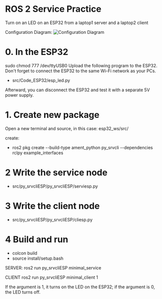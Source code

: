 # ROS 2 Service Practice

Turn on an LED on an ESP32 from a laptop1 server and a laptop2 client

Configuration Diagram:
![Configuration Diagram](https://github.com/hchelo/ROS2_basics/blob/main/img/ROS2%20Esp32%20led.png)
# 0. In the ESP32 
sudo chmod 777 /dev/ttyUSB0 
Upload the following program to the ESP32. Don't forget to connect the ESP32 to the same Wi-Fi network as your PCs.
- src/Code_ESP32/esp_led.py

Afterward, you can disconnect the ESP32 and test it with a separate 5V power supply.

# 1. Create new package
Open a new terminal and source, in this case: esp32_ws/src/

create:
- ros2 pkg create --build-type ament_python py_srvcli --dependencies rclpy example_interfaces

# 2 Write the service node

- src/py_srvcliESP/py_srvcliESP/serviesp.py

# 3 Write the client node

- src/py_srvcliESP/py_srvcliESP/cliesp.py

# 4 Build and run
- colcon build
- source install/setup.bash

SERVER:
	ros2 run py_srvcliESP minimal_service 

CLIENT
	ros2 run py_srvcliESP minimal_client 1

If the argument is 1, it turns on the LED on the ESP32; if the argument is 0, the LED turns off.

